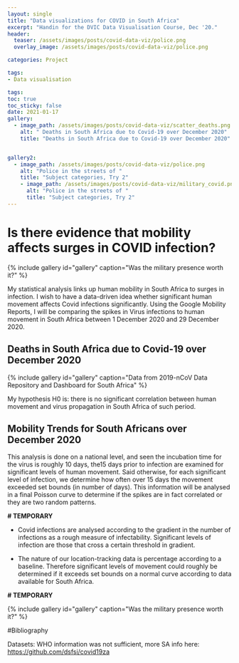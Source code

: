 ```yaml
---
layout: single
title: "Data visualizations for COVID in South Africa"
excerpt: "Handin for the DVIC Data Visualisation Course, Dec '20."
header:
  teaser: /assets/images/posts/covid-data-viz/police.png
  overlay_image: /assets/images/posts/covid-data-viz/police.png

categories: Project

tags:
- Data visualisation

tags:
toc: true
toc_sticky: false
date: 2021-01-17
gallery:
  - image_path: /assets/images/posts/covid-data-viz/scatter_deaths.png
    alt: " Deaths in South Africa due to Covid-19 over December 2020"
    title: "Deaths in South Africa due to Covid-19 over December 2020"


gallery2:
  - image_path: /assets/images/posts/covid-data-viz/police.png
    alt: "Police in the streets of "
    title: "Subject categories, Try 2"
    - image_path: /assets/images/posts/covid-data-viz/military_covid.png
      alt: "Police in the streets of "
      title: "Subject categories, Try 2"
---
```

# Is there evidence that mobility affects surges in COVID infection?

{% include gallery id="gallery" caption="Was the military presence worth it?" %}

My statistical analysis links up human mobility in South Africa to surges in infection.  I wish to have a data-driven idea whether significant human movement affects Covid infections significantly. Using the Google Mobility Reports, I will be comparing the spikes in Virus infections to human movement in South Africa between 1 December 2020 and 29 December 2020.

## Deaths in South Africa due to Covid-19 over December 2020

{% include gallery id="gallery" caption="Data from 2019-nCoV Data Repository and Dashboard for South Africa" %}

My hypothesis H0 is: there is no significant correlation between human movement and virus propagation in South Africa of such period.

## Mobility Trends for South Africans over December 2020

<div class="flourish-embed flourish-chart" data-src="visualisation/4990512" ><script src="https://public.flourish.studio/resources/embed.js"></script></div>

This analysis is done on a national level, and seen the incubation time for the virus is roughly 10 days, the15 days prior to infection are examined for significant levels of human movement. Said otherwise, for each significant level of infection, we determine how often over 15 days the movement exceeded set bounds (in number of days). This information will be analysed in a final Poisson curve to determine if the spikes are in fact correlated or they are two random patterns.

<strong># TEMPORARY</strong>
- Covid infections are analysed according to the gradient in the number of infections as a rough measure of infectability. Significant levels of infection are those that cross a certain threshold in gradient.

- The nature of our location-tracking data is percentage according to a baseline. Therefore significant levels of movement could roughly be determined if it exceeds set bounds on a normal curve according to data available for South Africa.  

<strong># TEMPORARY</strong>

<div class="flourish-embed flourish-scatter" data-src="visualisation/4990187"><script src="https://public.flourish.studio/resources/embed.js"></script></div>

{% include gallery id="gallery" caption="Was the military presence worth it?" %}

#Bibliography

Datasets: WHO information was not sufficient, more SA info here:
https://github.com/dsfsi/covid19za
